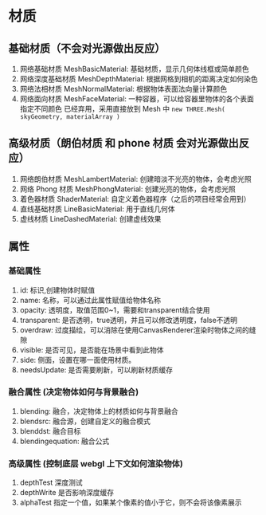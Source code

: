 # 材质

## 基础材质（不会对光源做出反应）
1. 网络基础材质 MeshBasicMaterial: 基础材质，显示几何体线框或简单颜色
2. 网络深度基础材质 MeshDepthMaterial: 根据网格到相机的距离决定如何染色
3. 网络法相材质 MeshNormalMaterial: 根据物体表面法向量计算颜色
4. 网络面向材质 MeshFaceMaterial: 一种容器，可以给容器里物体的各个表面指定不同颜色
   已经弃用，采用直接放到 Mesh 中 `new THREE.Mesh( skyGeometry, materialArray )`

## 高级材质（朗伯材质 和 phone 材质 会对光源做出反应）
1. 网络朗伯材质 MeshLambertMaterial: 创建暗淡不光亮的物体，会考虑光照
2. 网络 Phong 材质 MeshPhongMaterial: 创建光亮的物体，会考虑光照
3. 着色器材质 ShaderMaterial: 自定义着色器程序（之后的项目经常会用到）
4. 直线基础材质 LineBasicMaterial: 用于直线几何体
5. 虚线材质 LineDashedMaterial: 创建虚线效果

## 属性
### 基础属性
1. id: 标识,创建物体时赋值
2. name: 名称，可以通过此属性赋值给物体名称
3. opacity: 透明度，取值范围0~1，需要和transparent结合使用
4. transparent: 是否透明，true透明，并且可以修改透明度，false不透明
5. overdraw: 过度描绘，可以消除在使用CanvasRenderer渲染时物体之间的缝隙
6. visible: 是否可见，是否能在场景中看到此物体
7. side: 侧面，设置在哪一面使用材质。
8. needsUpdate: 是否需要刷新，可以刷新材质缓存

### 融合属性 (决定物体如何与背景融合)
1. blending: 融合，决定物体上的材质如何与背景融合
2. blendsrc: 融合源，创建自定义的融合模式
3. blenddst: 融合目标
4. blendingequation: 融合公式

### 高级属性 (控制底层 webgl 上下文如何渲染物体)
1. depthTest 深度测试
2. depthWrite 是否影响深度缓存
3. alphaTest 指定一个值，如果某个像素的值小于它，则不会将该像素展示
